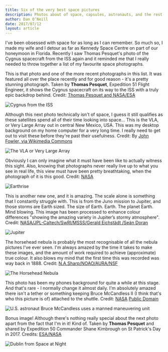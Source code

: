 ```yaml
---
title: Six of the very best space pictures
description: Photos about of space, capsules, astronauts, and the rest.
author: Dan O’Neill
date: 2017/07/12
layout: article
---
```


I've been obsessed with space for as long as I can remember. So much so, I made my wife and I detour as far as Kennedy Space Centre on part of our honeymoon in Florida. Recently I saw Thomas Pesquet's photo of the Cygnus spacecraft from the ISS again and it reminded me that I really needed to throw together a list of my favourite space photographs.

This is that photo and one of the more recent photographs in this list. It was featured all over the place recently and for good reason - it's a pretty stunning photograph. Taken by **Thomas Pesquet**, Expedition 51 Flight Engineer, it shows the Cygnus spacecraft on its way to the ISS with a truly epic backdrop behind. Credit: [Thomas Pesquet and NASA/ESA](https://www.nasa.gov/image-feature/cygnus-spacecraft-approaches-space-station-in-the-sunset)

![Cygnus from the ISS](/images/34040534672_58ee9576e2_k.jpg)

Although this next photo technically isn't of space, I guess it still qualifies as these satellites spend all of their time looking into space... This is the VLA, or Very Large Array out in central New Mexico, USA. This was my desktop background on my home computer for a very long time. I really need to get out to visit these before they're past their usefulness. Credit: By [John Fowler, via Wikimedia Commons](https://commons.wikimedia.org/wiki/File:Very_Large_Array,_2012.jpg)

![The VLA or Very Large Array](/images/1280px-Very_Large_Array_2012.jpg)

Obviously I can only imagine what it must have been like to actually witness this sight. Also, knowing that photographs never really live up to what you see in real life, this view must have been pretty breathtaking, when the photograph of it is this good. Credit: [NASA](https://www.nasa.gov/multimedia/imagegallery/image_feature_1249.html)

![Earthrise](/images/297755main_GPN-2001-000009_full.jpg)

This is another new one, and it is amazing. The scale alone is something that I constantly struggle with. This is from the Juno mission to Jupiter, and those storms are Earth sized. The size of Earth. Earth. The planet Earth. Mind blowing. This image has been processed to enhance colour differences "showing the amazing variety in Jupiter’s stormy atmosphere". Credit: [NASA/JPL-Caltech/SwRI/MSSS/Gerald Eichstädt /Seán Doran](https://www.missionjuno.swri.edu/news/jupiters-clouds-of-many-colors)

![Jupiter](/images/PJ06_portrait005_v2_prepped.jpg)

The horsehead nebula is probably the most recognisable of all the nebula pictures I've ever seen. I'm always amazed by the time it takes to make these images, and the amount of work required to achieve (approximate) true colour. It also blows my mind that the first time this was recorded was way back in 1888. Credit: [N.A.Sharp/NOAO/AURA/NSF](https://www.noao.edu/image_gallery/html/im0057.html)

![The Horsehead Nebula](/images/02188.jpg)

This photo has been my phones background for quite a while at this stage. And that's rare - I normally change it almost daily. I'm absolutely amazed there isn't a tether or something keeping Bruce McCandless II (I think that's who this picture is of) attached to the shuttle. Credit: [NASA](http://grin.hq.nasa.gov/ABSTRACTS/GPN-2000-001156.html) [Public Domain](https://commons.wikimedia.org/w/index.php?curid=48209)

![U.S. astronaut Bruce McCandless uses a manned maneuvering unit](/images/nasa-63029.jpg)

Bonus image! Although there's nothing really special about the next photo apart from the fact that I'm in it! Kind of. Taken by  **Thomas Pesquet** and shared by Expedition 50 Commander Shane Kimbrough on St Patrick's Day in 2017. Credits: [ESA/NASA](https://www.flickr.com/photos/thom_astro/31754739604/)

![Dublin from Space at Night](/images/31754739604_df0219818d_k.jpg)
